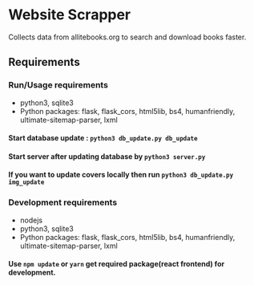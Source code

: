 # Website Scrapper
Collects data from allitebooks.org to search and download books faster.

## Requirements
### Run/Usage requirements
- python3, sqlite3
- Python packages: flask, flask_cors, html5lib, bs4, humanfriendly, ultimate-sitemap-parser, lxml

#### Start database update : `python3 db_update.py db_update`
#### Start server after updating database by `python3 server.py`
#### If you want to update covers locally then run `python3 db_update.py img_update`

### Development requirements
- nodejs
- python3, sqlite3
- Python packages: flask, flask_cors, html5lib, bs4, humanfriendly, ultimate-sitemap-parser, lxml

#### Use `npm update` or `yarn` get required package(react frontend) for development.
